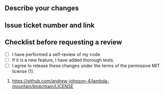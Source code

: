 ## Describe your changes

## Issue ticket number and link

## Checklist before requesting a review
- [ ] I have performed a self-review of my code
- [ ] If it is a new feature, I have added thorough tests.
- [ ] I agree to release these changes under the terms of the permissive MIT license (1).

1. https://github.com/andrew-johnson-4/lambda-mountain/blob/main/LICENSE

